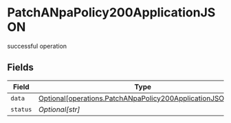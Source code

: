 # PatchANpaPolicy200ApplicationJSON

successful operation


## Fields

| Field                                                                                                                              | Type                                                                                                                               | Required                                                                                                                           | Description                                                                                                                        | Example                                                                                                                            |
| ---------------------------------------------------------------------------------------------------------------------------------- | ---------------------------------------------------------------------------------------------------------------------------------- | ---------------------------------------------------------------------------------------------------------------------------------- | ---------------------------------------------------------------------------------------------------------------------------------- | ---------------------------------------------------------------------------------------------------------------------------------- |
| `data`                                                                                                                             | [Optional[operations.PatchANpaPolicy200ApplicationJSONData]](undefined/models/operations/patchanpapolicy200applicationjsondata.md) | :heavy_minus_sign:                                                                                                                 | N/A                                                                                                                                |                                                                                                                                    |
| `status`                                                                                                                           | *Optional[str]*                                                                                                                    | :heavy_minus_sign:                                                                                                                 | N/A                                                                                                                                | error                                                                                                                              |